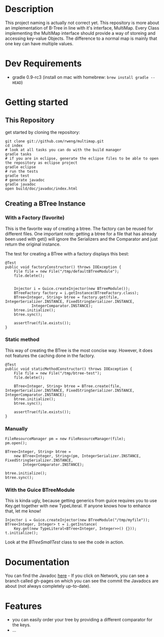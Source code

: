 # Description

This project naming is actually not correct yet.
This repository is more about an implementation of B-Tree in line with it's interface, MultiMap.
Every Class implementing the MultiMap interface should provide a way of storeing and accessing key-value Objects.
The difference to a normal map is mainly that one key can have multiple values.

# Dev Requirements

- gradle 0.9-rc3 (install on mac with homebrew: `brew install gradle --HEAD`)

# Getting started

## This Repository

get started by cloning the repository:

    git clone git://github.com/rweng/multimap.git
    cd index
    # look at all tasks you can do with the build manager
    gradle tasks
    # if you are in eclipse, generate the eclipse files to be able to open the repository as eclipse project
    gradle eclipse
    # run the tests
    gradle test
    # generate javadoc
    gradle javadoc
    open build/doc/javadoc/index.html

## Creating a BTree Instance

### With a Factory (favorite)

This is the favorite way of creating a btree. The factory can be reused for different files.
One important note: getting a btree for a file that has already been used with get() will ignore
the Serializers and the Comparator and just return the original instance.

The test for creating a BTree with a factory displays this best:

    @Test
	public void factoryConstructor() throws IOException {
		File file = new File("/tmp/defaultBTreeModule");
		file.delete();


		Injector i = Guice.createInjector(new BTreeModule());
		BTreeFactory factory = i.getInstance(BTreeFactory.class);
		BTree<Integer, String> btree = factory.get(file, IntegerSerializer.INSTANCE, FixedStringSerializer.INSTANCE,
				IntegerComparator.INSTANCE);
		btree.initialize();
		btree.sync();

		assertTrue(file.exists());
	}

### Static method

This way of creating the BTree is the most concise way. However, it does not features the caching done in the factory.

	@Test
	public void staticMethodConstructor() throws IOException {
		File file = new File("/tmp/btree-test");
		file.delete();

		BTree<Integer, String> btree = BTree.create(file, IntegerSerializer.INSTANCE, FixedStringSerializer.INSTANCE, IntegerComparator.INSTANCE);
		btree.initialize();
		btree.sync();

		assertTrue(file.exists());
	}

### Manually

    FileResourceManager pm = new FileResourceManager(file);
	pm.open();

	BTree<Integer, String> btree =
		new BTree<Integer, String>(pm, IntegerSerializer.INSTANCE, FixedStringSerializer.INSTANCE,
	        IntegerComparator.INSTANCE);

    btree.initialize();
    btree.sync();

### With the Guice BTreeModule

This is kinda ugly, because getting generics from guice requires you to use Key.get together with new TypeLiteral.
If anyone knows how to enhance that, let me know!

    Injector i = Guice.createInjector(new BTreeModule("/tmp/myfile"));
    BTree<Integer, Integer> t = i.getInstance(
        Key.get(new TypeLiteral<BTree<Integer, Integer>>() {}));
    t.initialize();

Look at the *BTreeSmallTest* class to see the code in action.

# Documentation

You can find the Javadoc [here](http://rweng.github.com/jb-tree/doc/) -
If you click on Network, you can see a branch called gh-pages on which you can see the commit the Javadocs are about (not always completely up-to-date).

# Features

- you can easily order your tree by providing a different comparator for the keys.
- ...
